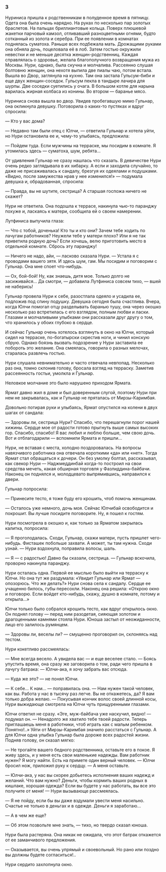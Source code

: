 ### 3

Нуриниса пришла к родственникам в полуденное время в пятницу.
Одета она была очень нарядно.
На руках по несколько пар золотых браслетов.
На пальцах бриллиантовые кольца.
Поверх плюшевой жакетки парчовый камзол, отливавший разноцветными огнями, будто сотканный из золота и серебра.
При ее появлении в комнатах поднялась суматоха.
Раньше всех подбежала мать.
Дрожащими руками она обняла дочь, поцеловала её в лоб.
Затем гостью окружили невестки и не меньше десятка женщин-родственниц.
Каждая справлялась о здоровье, желала благополучного возвращения мужа из Москвы.
Нури, однако, была скучна и молчалива.
Рассеянно слушая болтовню женщин, она нехотя выпила две пиалы чаю, потом встала.
Вышла во Двор, заглянула на кухню.
Там она застала Гульсум-биби и еще двух женщин-соседок.
Гульсум пекла в тандыре лачира для шурпы.
Две соседки суетились у очага.
В большом котле для нарына варилась жирная колбаса из конины.
Во втором — баранье мясо.

Нуриниса снова вышла во двор.
Увидев пробегавшую мимо Гульнар, она окликнула девушку.
Поговорила о каких-то пустяках и вдруг спросила:

— Кто у вас дома?

— Недавно там были отец с Юлчи, — ответила Гульнар и хотела уйти, но Нури остановила ее и, чему-то улыбаясь, предложила:

— Пойдем туда.
Если мужчины на терраске, мы посидим в комнате.
Я утомилась здесь — суматоха, шум, ребята…

От удивления Гульнар не сразу нашлась что сказать.
В девичестве Нури очень редко заглядывала в их хибарку.
А если и заходила случайно, то даже не присаживалась к сандалу, брезгуя их одеялами и подушками.
«Видно, после замужества нрав у нее изменился!» — подумала девушка и, обрадованная, спросила:

— Правда, вы не шутите, сестрица?
А старшая госпожа ничего не скажет?

Нури не ответила.
Она подошла к террасе, накинула чью-то паранджу похуже и, ласкаясь к матери, сообщила ей о своем намерении.

Лутфиниса выпучила глаза:

— Что с тобой, доченька!
Кто ты и кто они?
Зачем тебе ходить по лачугам работников?
Неужели тебе у матери плохо? Или я не так приветила родную дочь?
Если хочешь, велю приготовить место в отдельной комнате.
Сбрось эту паранджу!

— Ничего не надо, айи, — ласково сказала Нури. — Устала я с проводами вашего зятя.
И здесь шум, гам. Мы посидим и поговорим с Гульнар.
Она мне споет что-нибудь.

— Ох, бой-бой! Ну, как знаешь, дитя мое.
Только долго не засиживайся… Да смотри, — добавила Лутфиниса совсем тихо, — вшей не наберись!

Гульнар провела Нури к себе, разостлала одеяло и усадила ее, подложив под спину подушку.
Девушка сегодня была счастлива.
Вчера, когда Юлчи помогал отцу разделывать баранью тушу, она через окошко несколько раз встретилась с его взглядом, полным любви и ласки.
Глазами и молчаливыми улыбками они рассказали друг другу о том, что хранилось у обоих глубоко в сердце.

И сейчас Гульнар очень хотелось взглянуть в окно на Юлчи, который сидел на терраске, по-богатырски скрестив ноги, и чинил конскую сбрую.
Однако боязнь вызвать подозрение у Нури заставила ее побороть это желание.
Она смеялась, говорила о разных мелочах, старалась развлечь гостью.

Нури слушала невнимательно и часто отвечала невпопад.
Несколько раз она, томно склонив голову, бросала взгляд на терраску.
Заметив рассеянность гостьи, умолкла и Гульнар.

Неловкое молчание это было нарушено приходом Ярмата.

Ярмат давно жил в доме и был доверенным слугой, поэтому Нури при нем не закрывалась, как и Гульнар не пряталась от Мирзы-Каримбая.

Довольно потирая руки и улыбаясь, Ярмат опустился на колени в двух шагах от сандала:

— Здоровы ли, сестрица Нури?
Спасибо, что перешагнули порог нашей хижины.
Сердце мое от радости готово прыгнуть выше самых высоких гор.
Спасибо, спасибо!
Я вас любил и люблю больше, чем свою дочь.
Вот и отблагодарили — вспомнили Ярмата и пришли…

Нури, не вставая с места, холодно поздоровалась.
На вопросы навязчивого работника она отвечала короткими «да» или «нет».
Тогда Ярмат стал обращаться к дочери.
Он без умолку болтал, рассказывал, как свекор Нури — Наджмеддинбай когда-то построил на свои средства мечеть, какая обширная торговля у Фазлиддина-байбачи.
Наконец он поднялся и, молодцевато выпрямившись, направился к двери.

Гульнар попросила:

— Принесите тесто, я тоже буду его крошить, чтоб помочь женщинам.

— Осталось уже немного, дочь моя.
Сейчас Юлчибай освободится и покрошит.
Вы лучше посидите поговорите.
Ну, я пошел к гостям.

Нури посмотрела в окошко и, как только за Ярматом закрылась калитка, попросила:

— Я проголодалась.
Сходи, Гульнар, скажи матери, пусть пришлет чего-нибудь.
Фисташек побольше захвати.
А может, ты там нужна.
Сходи узнай.
— Нури вздохнула, поправила волосы, шаль.

— Я — с радостью!
Давно бы сказали, сестрица.
— Гульнар вскочила, проворно накинула паранджу.

Нури осталась одна.
Первой ее мыслью было выйти на терраску к Юлчи.
Но она тут же раздумала:
«Увидит Гульнар или Ярмат — опозорюсь.
Что же делать?» Нури снова села к сандалу.
Сердце ее учащенно билось, губы пересохли.
Наконец она решила:
«Открою окно и поговорю.
Если войдет кто-нибудь, скажу, душно в комнате, потому и открыла…»

Юлчи только было собрался крошить тесто, как вдруг открылось окно.
Он поднял голову — перед ним разодетая, сияющая золотом и драгоценными камнями стояла Нури.
Юноша застыл от неожиданности, лицо его залилось румянцем.

— Здоровы ли, веселы ли?
— смущенно проговорил он, склоняясь над тестом.

Нури кокетливо рассмеялась:

— Мне всегда весело.
А увидела вас — и еще веселее стало.
— Боясь упустить время, она сразу же заговорила о том, ради чего пришла в лачугу батрака: — Юлчи-ака, я хочу забрать вас отсюда.

— Куда же это?
— не понял Юлчи.

— К себе…
К нам…
— поправилась она.
— Нам нужен такой человек, как вы.
Работа у нас в тысячу раз легче.
Вы не откажетесь, да?
Я вам только добра желаю.
— Покусывая кончик волос своей длинной косы, Нури выжидающе смотрела на Юлчи чуть прищуренными глазами.

Юлчи ответил не сразу.
«Эге, муж-байбача уже наскучил, видно!
— подумал он.
— Ненадолго же хватило тебе твоей радости.
Теперь приглашаешь меня в работники, чтоб играть как с малым ребенком.
Понятно!..»
Уйти от Мирзы-Каримбая значило расстаться с Гульнар.
А для Юлчи одна улыбка Гульнар была дороже всех радостей жизни.
Подняв голову, он сказал мягко:

— Не трогайте вашего бедного родственника, оставьте его в покое.
Я живу здесь, и у меня есть свои маленькие надежды.
Вам работник нужен?
Я могу найти.
Есть на примете один верный человек.
— Юлчи бросил нож, приложил руку к сердцу.
— А меня оставьте.

— Юлчи-ака, у нас вы скорее добьетесь исполнения ваших надежд и желаний.
Что вам нужно?
Деньги, чтобы кормить ваших родных в кишлаке, хорошая одежда?
Если вы будете у нас работать, вы все это получите от меня!
— Нури вызывающе рассмеялась.

— Я не пойду, если бы вы даже вздумали увести меня насильно.
Счастье не только в деньгах и в одежде.
Деньги я заработаю…

— А в чем же еще?

— Об этом позвольте мне знать, — тихо, но твердо сказал юноша.

Нури была растеряна.
Она никак не ожидала, что этот батрак откажется от ее заманчивого предложения.

— Оказывается, вы очень упрямый и своевольный.
Но рано или поздно вы должны будете согласиться!..

Нури сердито захлопнула окно.
